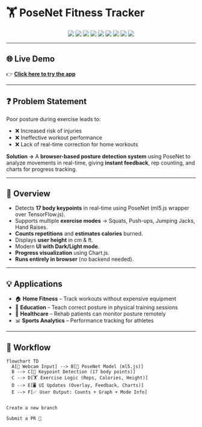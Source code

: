 # 🏋️ PoseNet Fitness Tracker  

<p align="center">
  <img src="https://img.shields.io/badge/Status-Live-brightgreen?style=for-the-badge&logo=vercel&logoColor=white" />
  <img src="https://img.shields.io/badge/p5.js-ED225D?style=for-the-badge&logo=p5dotjs&logoColor=white" />
  <img src="https://img.shields.io/badge/ml5.js-ffca28?style=for-the-badge" />
  <img src="https://img.shields.io/badge/TensorFlow.js-FF6F00?style=for-the-badge&logo=tensorflow&logoColor=white" />
  <img src="https://img.shields.io/badge/Chart.js-FF6384?style=for-the-badge&logo=chartdotjs&logoColor=white" />
  <img src="https://img.shields.io/badge/HTML5-E34F26?style=for-the-badge&logo=html5&logoColor=white" />
  <img src="https://img.shields.io/badge/CSS3-1572B6?style=for-the-badge&logo=css3&logoColor=white" />
  <img src="https://img.shields.io/badge/JavaScript-323330?style=for-the-badge&logo=javascript&logoColor=F7DF1E" />
  <img src="https://img.shields.io/badge/Deployment-Render-46E3B7?style=for-the-badge&logo=render&logoColor=white" />
</p>  

---

## 🌐 Live Demo  

👉 **[Click here to try the app](https://posture-detection-ml-web-app.onrender.com)**  

---

## ❓ Problem Statement  

Poor posture during exercise leads to:  
- ❌ Increased risk of injuries  
- ❌ Ineffective workout performance  
- ❌ Lack of real-time correction for home workouts  

**Solution →** A **browser-based posture detection system** using PoseNet to analyze movements in real-time, giving **instant feedback**, rep counting, and charts for progress tracking.  

---

## 🔎 Overview  

- Detects **17 body keypoints** in real-time using PoseNet (ml5.js wrapper over TensorFlow.js).  
- Supports multiple **exercise modes** → Squats, Push-ups, Jumping Jacks, Hand Raises.  
- **Counts repetitions** and **estimates calories** burned.  
- Displays **user height** in cm & ft.  
- Modern **UI with Dark/Light mode**.  
- **Progress visualization** using Chart.js.  
- **Runs entirely in browser** (no backend needed).  

---

## 💡 Applications  

- 🏠 **Home Fitness** – Track workouts without expensive equipment  
- 🏫 **Education** – Teach correct posture in physical training sessions  
- 🏥 **Healthcare** – Rehab patients can monitor posture remotely  
- 📊 **Sports Analytics** – Performance tracking for athletes  

---

## 🔄 Workflow  

```mermaid
flowchart TD
  A[🎥 Webcam Input] --> B[🧠 PoseNet Model (ml5.js)]
  B --> C[📍 Keypoint Detection (17 body points)]
  C --> D[🏋️ Exercise Logic (Reps, Calories, Height)]
  D --> E[🖥️ UI Updates (Overlay, Feedback, Charts)]
  E --> F[✅ User Output: Counts + Graph + Mode Info]


Create a new branch

Submit a PR 🚀

